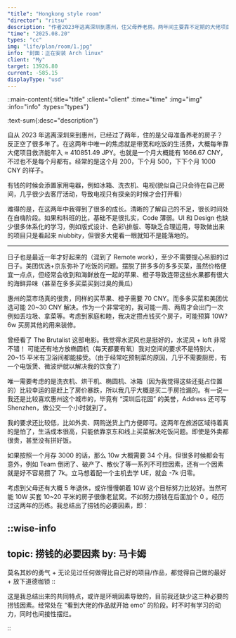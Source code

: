 ```yaml
---
"title": "Hongkong style room" 
"director": "ritsu"
description: "作者2023年逃离深圳到惠州，住父母养老房。两年间主要靠不定期的大佬项目救济，年收入约410851.49日元。这一年远程工作后日子渐好，解决了吃饭问题。作者意识到自身不足，想攒钱买房，预算10万左右，还总结出捞钱所需因素，但自认有所欠缺。"
"time": "2025.08.20"
types: "cc"
img: "life/plan/room/1.jpg"
info: "封面：正在安装 Arch linux"
client: "My"
target: 13926.80
current: -585.15
displayType: "usd"
---
```


::main-content{:title="title" :client="client" :time="time" :img="img" :info="info" :types="types"}

:text-sum{:desc="description"}

自从 2023 年逃离深圳来到惠州，已经过了两年，住的是父母准备养老的房子？反正空了很多年了。在这两年中唯一的焦虑就是带宽和吃饭的生活费，大概每年靠大佬项目救济能年入 ≈ 410851.49 JPY。也就是一个月大概能有 1666.67 CNY，不过也不是每个月都有。经常的是这个月 200，下个月 500，下下个月 1000 CNY 的样子。

有钱的时候会添置家用电器，例如冰箱、洗衣机、电视(貌似自己只会待在自己房间，几乎很少去客厅活动，导致电视只有探亲的时候才会打开看）

难得的是，在这两年中我得到了很多的成长。清晰的了解自己的不足，很长时间处在自嗨阶段。如果和科班的比，基础不是很扎实，Code 薄弱。UI 和 Design 也缺少很多体系化的学习，例如版式设计、色彩\排版、等缺乏合理运用，导致做出来的项目只是看起来 niubbity，但很多大佬看一眼就知不是能落地的。

---

日子也是最近一年才好起来的（混到了 Remote work），至少不需要提心吊胆的过日子。美团优选+京东弥补了吃饭的问题。摆脱了拼多多的多多买菜，虽然价格便宜一点点，但经常会收到和海鲜放在一起的苹果、橙子导致连带这些水果都有很大的海鲜异味（甚至在多多买菜买到过臭的黄瓜）

惠州的菜市场真的很贵，同样的买苹果、橙子需要 70 CNY。而多多买菜和美团优选可能 20~30 CNY 解决。作为一个非常宅的，我可能一周、两周才会出门一次例如丢垃圾、拿菜等。考虑到家庭和睦，我决定攒点钱买个房子，可能预算 10W? 6w 买房其他的用来装修。

曾经看了 The Brutalist 这部电影。我觉得水泥风也是挺好的，水泥风 + loft 非常不错！ 可能还有地方放椭圆机（每天都要有氧）我对空间的要求不是特别大，20~15 平米有卫浴间都能接受。（由于经常吃预制菜的原因，几乎不需要厨房，有一个电饭煲、微波炉就以解决我的饮食了）

唯一需要考虑的是洗衣机、烘干机、椭圆机、冰箱（因为我觉得这些还挺占位置的）比较幸运的是赶上了房价暴跌，所以我几乎大概是买二手房捡漏的。有一说一我还是比较喜欢惠州这个城市的，毕竟有 “深圳后花园” 的美誉，Address 还可写 Shenzhen，做公交一个小时就到了。

我的要求还比较低，比如外卖、网购送货上门方便即可。这两年在旅游区域待着真的是怕了，生活成本很高，只能依靠京东和线上买菜解决吃饭问题。即使是外卖都很贵，甚至没有拼好饭。

如果按照一个月存 3000 的话，那么 10w 大概需要 34 个月。但很多时候都会有意外，例如 Team 倒闭了、破产了、散伙了等一系列不可控因素，还有一个因素就是好不容易攒了 7k。立马想着配一个主机去学 UE，就会 -7k 归零。

考虑到父母还有大概 5 年退休，或许慢慢朝着 10W 这个目标努力比较好。当然可能 10W 买套 10~20 平米的房子很像老鼠窝。不如努力捞钱在后面加个 0 。经历过这两年的历练。我总结出了捞钱的必要因素，即：

::wise-info
---
topic: 捞钱的必要因素
by: 马卡姆
---
莫名其妙的勇气 + 无论见过任何做得比自己好的项目/作品，都觉得自己做的最好 + 放下道德枷锁
::

这是我总结出来的共同特点，或许是环境因素导致的，目前我还缺少这三种必要的捞钱因素。经常处在 “看到大佬的作品就开始 emo” 的阶段。时不时有学习的动力，同时也间接性摆烂。

::
